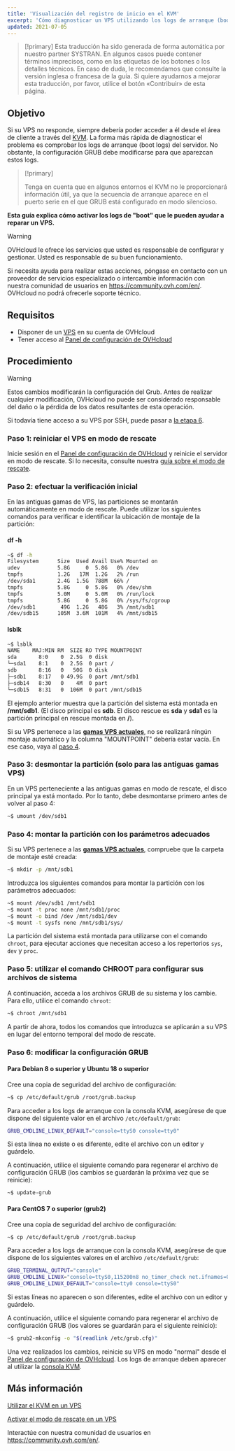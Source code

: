 ```yaml
---
title: 'Visualización del registro de inicio en el KVM'
excerpt: 'Cómo diagnosticar un VPS utilizando los logs de arranque (boot logs)'
updated: 2021-07-05
---
```


> [!primary]
> Esta traducción ha sido generada de forma automática por nuestro partner SYSTRAN. En algunos casos puede contener términos imprecisos, como en las etiquetas de los botones o los detalles técnicos. En caso de duda, le recomendamos que consulte la versión inglesa o francesa de la guía. Si quiere ayudarnos a mejorar esta traducción, por favor, utilice el botón «Contribuir» de esta página.
> 


## Objetivo

Si su VPS no responde, siempre debería poder acceder a él desde el área de cliente a través del [KVM](/pages/bare_metal_cloud/virtual_private_servers/using_kvm_for_vps). La forma más rápida de diagnosticar el problema es comprobar los logs de arranque (boot logs) del servidor. No obstante, la configuración GRUB debe modificarse para que aparezcan estos logs. 

> [!primary]
>
> Tenga en cuenta que en algunos entornos el KVM no le proporcionará información útil, ya que la secuencia de arranque aparece en el puerto serie en el que GRUB está configurado en modo silencioso.
>

**Esta guía explica cómo activar los logs de "boot" que le pueden ayudar a reparar un VPS.**

> [!warning]
> OVHcloud le ofrece los servicios que usted es responsable de configurar y gestionar. Usted es responsable de su buen funcionamiento.
>
>Si necesita ayuda para realizar estas acciones, póngase en contacto con un proveedor de servicios especializado o intercambie información con nuestra comunidad de usuarios en <https://community.ovh.com/en/>. OVHcloud no podrá ofrecerle soporte técnico.
>

## Requisitos

- Disponer de un [VPS](https://www.ovhcloud.com/es/vps/) en su cuenta de OVHcloud
- Tener acceso al [Panel de configuración de OVHcloud](https://ca.ovh.com/auth/?action=gotomanager&from=https://www.ovh.com/world/&ovhSubsidiary=ws)

## Procedimiento

> [!warning]
>
> Estos cambios modificarán la configuración del Grub. Antes de realizar cualquier modificación, OVHcloud no puede ser considerado responsable del daño o la pérdida de los datos resultantes de esta operación.
>

Si todavía tiene acceso a su VPS por SSH, puede pasar a [la etapa 6](#step6).

### Paso 1: reiniciar el VPS en modo de rescate

Inicie sesión en el [Panel de configuración de OVHcloud](https://ca.ovh.com/auth/?action=gotomanager&from=https://www.ovh.com/world/&ovhSubsidiary=ws) y reinicie el servidor en modo de rescate. Si lo necesita, consulte nuestra [guía sobre el modo de rescate](/pages/bare_metal_cloud/virtual_private_servers/rescue).

### Paso 2: efectuar la verificación inicial

En las antiguas gamas de VPS, las particiones se montarán automáticamente en modo de rescate. Puede utilizar los siguientes comandos para verificar e identificar la ubicación de montaje de la partición:

#### **df -h**

```sh
~$ df -h
Filesystem      Size  Used Avail Use% Mounted on
udev            5.8G     0  5.8G   0% /dev
tmpfs           1.2G   17M  1.2G   2% /run
/dev/sda1       2.4G  1.5G  788M  66% /
tmpfs           5.8G     0  5.8G   0% /dev/shm
tmpfs           5.0M     0  5.0M   0% /run/lock
tmpfs           5.8G     0  5.8G   0% /sys/fs/cgroup
/dev/sdb1        49G  1.2G   48G   3% /mnt/sdb1
/dev/sdb15      105M  3.6M  101M   4% /mnt/sdb15
```

#### **lsblk**

```sh
~$ lsblk
NAME    MAJ:MIN RM  SIZE RO TYPE MOUNTPOINT
sda       8:0    0  2.5G  0 disk
└─sda1    8:1    0  2.5G  0 part /
sdb       8:16   0   50G  0 disk
├─sdb1    8:17   0 49.9G  0 part /mnt/sdb1
├─sdb14   8:30   0    4M  0 part
└─sdb15   8:31   0  106M  0 part /mnt/sdb15
```

El ejemplo anterior muestra que la partición del sistema está montada en **/mnt/sdb1**. (El disco principal es **sdb**. El disco rescue es **sda** y **sda1** es la partición principal en rescue montada en **/**).

Si su VPS pertenece a las [**gamas VPS actuales**](https://www.ovhcloud.com/es/vps/), no se realizará ningún montaje automático y la columna "MOUNTPOINT" debería estar vacía. En ese caso, vaya al [paso 4](#step4).

### Paso 3: desmontar la partición (solo para las antiguas gamas VPS)

En un VPS perteneciente a las antiguas gamas en modo de rescate, el disco principal ya está montado. Por lo tanto, debe desmontarse primero antes de volver al paso 4:

```sh
~$ umount /dev/sdb1
```

### Paso 4: montar la partición con los parámetros adecuados <a name="step4"></a>

Si su VPS pertenece a las [**gamas VPS actuales**](https://www.ovhcloud.com/es/vps/), compruebe que la carpeta de montaje esté creada:

```sh
~$ mkdir -p /mnt/sdb1
```

Introduzca los siguientes comandos para montar la partición con los parámetros adecuados:

```sh
~$ mount /dev/sdb1 /mnt/sdb1
~$ mount -t proc none /mnt/sdb1/proc
~$ mount -o bind /dev /mnt/sdb1/dev
~$ mount -t sysfs none /mnt/sdb1/sys/
```

La partición del sistema está montada para utilizarse con el comando `chroot`, para ejecutar acciones que necesitan acceso a los repertorios `sys`, `dev` y `proc`.

### Paso 5: utilizar el comando CHROOT para configurar sus archivos de sistema

A continuación, acceda a los archivos GRUB de su sistema y los cambie. Para ello, utilice el comando `chroot`:

```sh
~$ chroot /mnt/sdb1
```

A partir de ahora, todos los comandos que introduzca se aplicarán a su VPS en lugar del entorno temporal del modo de rescate.

### Paso 6: modificar la configuración GRUB <a name="step6"></a>

#### **Para Debian 8 o superior y Ubuntu 18 o superior**

Cree una copia de seguridad del archivo de configuración:

```sh
~$ cp /etc/default/grub /root/grub.backup
```

Para acceder a los logs de arranque con la consola KVM, asegúrese de que dispone del siguiente valor en el archivo `/etc/default/grub`:

```sh
GRUB_CMDLINE_LINUX_DEFAULT="console=ttyS0 console=tty0"
```

Si esta línea no existe o es diferente, edite el archivo con un editor y guárdelo.

A continuación, utilice el siguiente comando para regenerar el archivo de configuración GRUB (los cambios se guardarán la próxima vez que se reinicie):

```sh
~$ update-grub
```

#### **Para CentOS 7 o superior (grub2)**

Cree una copia de seguridad del archivo de configuración:

```sh
~$ cp /etc/default/grub /root/grub.backup
```

Para acceder a los logs de arranque con la consola KVM, asegúrese de que dispone de los siguientes valores en el archivo `/etc/default/grub`:

```sh
GRUB_TERMINAL_OUTPUT="console"
GRUB_CMDLINE_LINUX="console=ttyS0,115200n8 no_timer_check net.ifnames=0 crashkernel=auto rhgb"
GRUB_CMDLINE_LINUX_DEFAULT="console=tty0 console=ttyS0"
```

Si estas líneas no aparecen o son diferentes, edite el archivo con un editor y guárdelo.

A continuación, utilice el siguiente comando para regenerar el archivo de configuración GRUB (los valores se guardarán para el siguiente reinicio):

```sh
~$ grub2-mkconfig -o "$(readlink /etc/grub.cfg)"
```

Una vez realizados los cambios, reinicie su VPS en modo "normal" desde el [Panel de configuración de OVHcloud](https://ca.ovh.com/auth/?action=gotomanager&from=https://www.ovh.com/world/&ovhSubsidiary=ws). Los logs de arranque deben aparecer al utilizar la [consola KVM](/pages/bare_metal_cloud/virtual_private_servers/using_kvm_for_vps).

## Más información

[Utilizar el KVM en un VPS](/pages/bare_metal_cloud/virtual_private_servers/using_kvm_for_vps)

[Activar el modo de rescate en un VPS](/pages/bare_metal_cloud/virtual_private_servers/rescue)

Interactúe con nuestra comunidad de usuarios en <https://community.ovh.com/en/>.